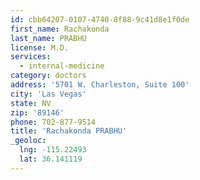 ```yaml
---
id: cbb64207-0107-4740-8f88-9c41d8e1f0de
first_name: Rachakonda
last_name: PRABHU
license: M.D.
services:
  - internal-medicine
category: doctors
address: '5701 W. Charleston, Suite 100'
city: 'Las Vegas'
state: NV
zip: '89146'
phone: 702-877-9514
title: 'Rachakonda PRABHU'
_geoloc:
  lng: -115.22493
  lat: 36.141119
---
```

